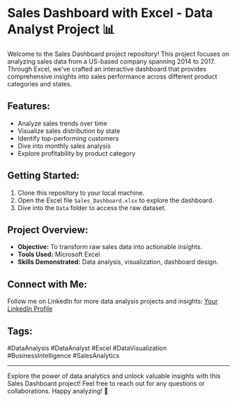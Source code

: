 # Sales Dashboard with Excel - Data Analyst Project 📊

Welcome to the Sales Dashboard project repository! This project focuses on analyzing sales data from a US-based company spanning 2014 to 2017. Through Excel, we've crafted an interactive dashboard that provides comprehensive insights into sales performance across different product categories and states.

## Features:
- Analyze sales trends over time
- Visualize sales distribution by state
- Identify top-performing customers
- Dive into monthly sales analysis
- Explore profitability by product category

## Getting Started:
1. Clone this repository to your local machine.
2. Open the Excel file `Sales_Dashboard.xlsx` to explore the dashboard.
3. Dive into the `Data` folder to access the raw dataset.

## Project Overview:
- **Objective:** To transform raw sales data into actionable insights.
- **Tools Used:** Microsoft Excel
- **Skills Demonstrated:** Data analysis, visualization, dashboard design.

## Connect with Me:
Follow me on LinkedIn for more data analysis projects and insights: [Your LinkedIn Profile](https://www.linkedin.com/in/yourprofile)

## Tags:
#DataAnalysis #DataAnalyst #Excel #DataVisualization #BusinessIntelligence #SalesAnalytics

---

Explore the power of data analytics and unlock valuable insights with this Sales Dashboard project! Feel free to reach out for any questions or collaborations. Happy analyzing! 🚀

